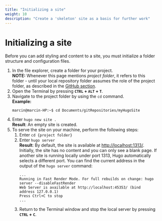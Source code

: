 ```yaml
---
title: "Initializing a site"
weight: 10
description: "Create a 'skeleton' site as a basis for further work"
---
```

# Initializing a site
Before you can add styling and content to a site, you must initialize a folder structure and configuration files.

1. In the file explorer, create a folder for your project.  
**NOTE:** Whenever this page mentions *project folder*, it refers to this folder - until your local repository folder assumes the role of the project folder, as described in the [GitHub section](/docs/github).
3. Open the Terminal by pressing **`CTRL` + `ALT` + `T`**.
4. Navigate to the project folder by using the `cd` command.  
**Example:**
   ```
   marcin@marcin-HP:~$ cd Documents/gitRepositories/myHugoSite
   ```
1. Enter `hugo new site .`  
**Result**: An empty site is created.
1. To serve the site on your machine, perform the following steps:
   1. Enter `cd {project folder}`
   2. Enter `hugo server`  
   **Result**: By default, the site is available at [http://localhost:1313/](http://localhost:1313/).  
   Initially, the site has no content and you can only see a blank page.
   If another site is running locally under port 1313, Hugo automatically selects a different port. You can find the current address in the output of the `hugo server` command:  
      ```
      ...
      Running in Fast Render Mode. For full rebuilds on change: hugo server --disableFastRender
      Web Server is available at http://localhost:45353/ (bind address 127.0.0.1)
      Press Ctrl+C to stop
      ...
      ```
   1. Return to the Terminal window and stop the local server by pressing **`CTRL` + `C`**.